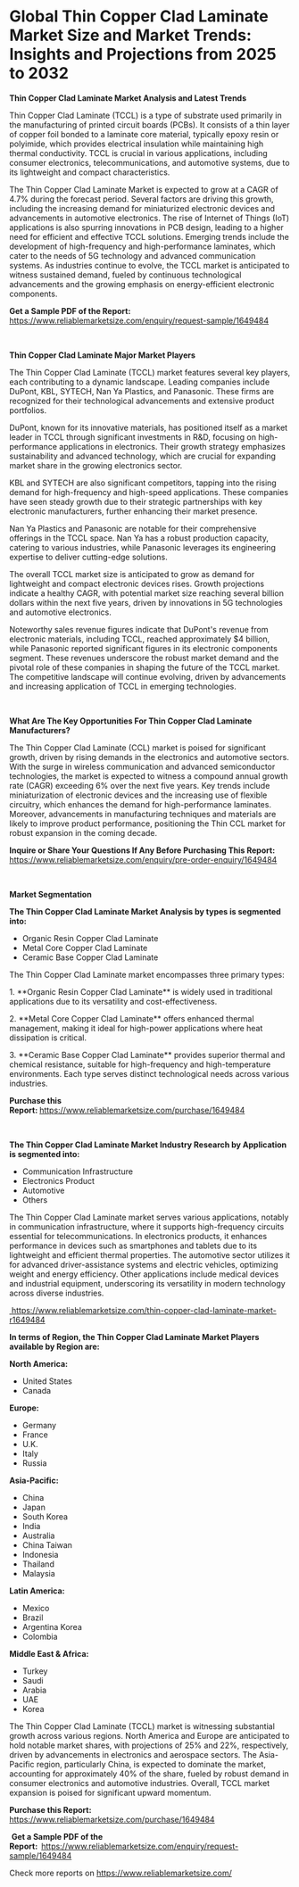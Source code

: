 <p><h1>Global Thin Copper Clad Laminate Market Size and Market Trends: Insights and Projections from 2025 to 2032</h1></p><p><strong>Thin Copper Clad Laminate Market Analysis and Latest Trends</strong></p>
<p><p>Thin Copper Clad Laminate (TCCL) is a type of substrate used primarily in the manufacturing of printed circuit boards (PCBs). It consists of a thin layer of copper foil bonded to a laminate core material, typically epoxy resin or polyimide, which provides electrical insulation while maintaining high thermal conductivity. TCCL is crucial in various applications, including consumer electronics, telecommunications, and automotive systems, due to its lightweight and compact characteristics.</p><p>The Thin Copper Clad Laminate Market is expected to grow at a CAGR of 4.7% during the forecast period. Several factors are driving this growth, including the increasing demand for miniaturized electronic devices and advancements in automotive electronics. The rise of Internet of Things (IoT) applications is also spurring innovations in PCB design, leading to a higher need for efficient and effective TCCL solutions. Emerging trends include the development of high-frequency and high-performance laminates, which cater to the needs of 5G technology and advanced communication systems. As industries continue to evolve, the TCCL market is anticipated to witness sustained demand, fueled by continuous technological advancements and the growing emphasis on energy-efficient electronic components.</p></p>
<p><strong>Get a Sample PDF of the Report:&nbsp;</strong> <a href="https://www.reliablemarketsize.com/enquiry/request-sample/1649484?utm_campaign=3563&utm_medium=2&utm_source=Github&utm_content=ia&utm_term=01042025&utm_id=thin-copper-clad-laminate">https://www.reliablemarketsize.com/enquiry/request-sample/1649484</a></p>
<p>&nbsp;</p>
<p><strong>Thin Copper Clad Laminate Major Market Players</strong></p>
<p><p>The Thin Copper Clad Laminate (TCCL) market features several key players, each contributing to a dynamic landscape. Leading companies include DuPont, KBL, SYTECH, Nan Ya Plastics, and Panasonic. These firms are recognized for their technological advancements and extensive product portfolios. </p><p>DuPont, known for its innovative materials, has positioned itself as a market leader in TCCL through significant investments in R&D, focusing on high-performance applications in electronics. Their growth strategy emphasizes sustainability and advanced technology, which are crucial for expanding market share in the growing electronics sector.</p><p>KBL and SYTECH are also significant competitors, tapping into the rising demand for high-frequency and high-speed applications. These companies have seen steady growth due to their strategic partnerships with key electronic manufacturers, further enhancing their market presence.</p><p>Nan Ya Plastics and Panasonic are notable for their comprehensive offerings in the TCCL space. Nan Ya has a robust production capacity, catering to various industries, while Panasonic leverages its engineering expertise to deliver cutting-edge solutions.</p><p>The overall TCCL market size is anticipated to grow as demand for lightweight and compact electronic devices rises. Growth projections indicate a healthy CAGR, with potential market size reaching several billion dollars within the next five years, driven by innovations in 5G technologies and automotive electronics.</p><p>Noteworthy sales revenue figures indicate that DuPont's revenue from electronic materials, including TCCL, reached approximately $4 billion, while Panasonic reported significant figures in its electronic components segment. These revenues underscore the robust market demand and the pivotal role of these companies in shaping the future of the TCCL market. The competitive landscape will continue evolving, driven by advancements and increasing application of TCCL in emerging technologies.</p></p>
<p>&nbsp;</p>
<p><strong>What Are The Key Opportunities For Thin Copper Clad Laminate Manufacturers?</strong></p>
<p><p>The Thin Copper Clad Laminate (CCL) market is poised for significant growth, driven by rising demands in the electronics and automotive sectors. With the surge in wireless communication and advanced semiconductor technologies, the market is expected to witness a compound annual growth rate (CAGR) exceeding 6% over the next five years. Key trends include miniaturization of electronic devices and the increasing use of flexible circuitry, which enhances the demand for high-performance laminates. Moreover, advancements in manufacturing techniques and materials are likely to improve product performance, positioning the Thin CCL market for robust expansion in the coming decade.</p></p>
<p><strong>Inquire or Share Your Questions If Any Before Purchasing This Report:</strong> <a href="https://www.reliablemarketsize.com/enquiry/pre-order-enquiry/1649484?utm_campaign=3563&utm_medium=2&utm_source=Github&utm_content=ia&utm_term=01042025&utm_id=thin-copper-clad-laminate">https://www.reliablemarketsize.com/enquiry/pre-order-enquiry/1649484</a></p>
<p>&nbsp;</p>
<p><strong>Market Segmentation</strong></p>
<p><strong>The Thin Copper Clad Laminate Market Analysis by types is segmented into:</strong></p>
<p><ul><li>Organic Resin Copper Clad Laminate</li><li>Metal Core Copper Clad Laminate</li><li>Ceramic Base Copper Clad Laminate</li></ul></p>
<p><p>The Thin Copper Clad Laminate market encompasses three primary types: </p><p>1. **Organic Resin Copper Clad Laminate** is widely used in traditional applications due to its versatility and cost-effectiveness. </p><p>2. **Metal Core Copper Clad Laminate** offers enhanced thermal management, making it ideal for high-power applications where heat dissipation is critical. </p><p>3. **Ceramic Base Copper Clad Laminate** provides superior thermal and chemical resistance, suitable for high-frequency and high-temperature environments. Each type serves distinct technological needs across various industries.</p></p>
<p><strong>Purchase this Report:&nbsp;</strong><a href="https://www.reliablemarketsize.com/purchase/1649484?utm_campaign=3563&utm_medium=2&utm_source=Github&utm_content=ia&utm_term=01042025&utm_id=thin-copper-clad-laminate">https://www.reliablemarketsize.com/purchase/1649484</a></p>
<p>&nbsp;</p>
<p><strong>The Thin Copper Clad Laminate Market Industry Research by Application is segmented into:</strong></p>
<p><ul><li>Communication Infrastructure</li><li>Electronics Product</li><li>Automotive</li><li>Others</li></ul></p>
<p><p>The Thin Copper Clad Laminate market serves various applications, notably in communication infrastructure, where it supports high-frequency circuits essential for telecommunications. In electronics products, it enhances performance in devices such as smartphones and tablets due to its lightweight and efficient thermal properties. The automotive sector utilizes it for advanced driver-assistance systems and electric vehicles, optimizing weight and energy efficiency. Other applications include medical devices and industrial equipment, underscoring its versatility in modern technology across diverse industries.</p></p>
<p><a href="https://www.reliablemarketsize.com/thin-copper-clad-laminate-market-r1649484?utm_campaign=3563&utm_medium=2&utm_source=Github&utm_content=ia&utm_term=01042025&utm_id=thin-copper-clad-laminate">&nbsp;https://www.reliablemarketsize.com/thin-copper-clad-laminate-market-r1649484</a></p>
<p><strong>In terms of Region, the Thin Copper Clad Laminate Market Players available by Region are:</strong></p>
<p>
    <p> <strong> North America: </strong>
        <ul>
            <li>United States</li>
            <li>Canada</li>
        </ul>
        </p> 
    <p> <strong> Europe: </strong>
        <ul>
            <li>Germany</li>
            <li>France</li>
            <li>U.K.</li>
            <li>Italy</li>
            <li>Russia</li>
        </ul>
        </p> 
    <p> <strong> Asia-Pacific: </strong>
        <ul>
            <li>China</li>
            <li>Japan</li>
            <li>South Korea</li>
            <li>India</li>
            <li>Australia</li>
            <li>China Taiwan</li>
            <li>Indonesia</li>
            <li>Thailand</li>
            <li>Malaysia</li>
        </ul>
        </p> 
    <p> <strong> Latin America: </strong>
        <ul>
            <li>Mexico</li>
            <li>Brazil</li>
            <li>Argentina Korea</li>
            <li>Colombia</li>
        </ul>
        </p> 
    <p> <strong> Middle East & Africa: </strong>
        <ul>
            <li>Turkey</li>
            <li>Saudi</li>
            <li>Arabia</li>
            <li>UAE</li>
            <li>Korea</li>
        </ul>
    </p>
    </p>
<p><p>The Thin Copper Clad Laminate (TCCL) market is witnessing substantial growth across various regions. North America and Europe are anticipated to hold notable market shares, with projections of 25% and 22%, respectively, driven by advancements in electronics and aerospace sectors. The Asia-Pacific region, particularly China, is expected to dominate the market, accounting for approximately 40% of the share, fueled by robust demand in consumer electronics and automotive industries. Overall, TCCL market expansion is poised for significant upward momentum.</p></p>
<p><strong>Purchase this Report: </strong><a href="https://www.reliablemarketsize.com/purchase/1649484?utm_campaign=3563&utm_medium=2&utm_source=Github&utm_content=ia&utm_term=01042025&utm_id=thin-copper-clad-laminate">https://www.reliablemarketsize.com/purchase/1649484</a></p>
<p>&nbsp;<strong>Get a Sample PDF of the Report:&nbsp;&nbsp;</strong><a href="https://www.reliablemarketsize.com/enquiry/request-sample/1649484?utm_campaign=3563&utm_medium=2&utm_source=Github&utm_content=ia&utm_term=01042025&utm_id=thin-copper-clad-laminate">https://www.reliablemarketsize.com/enquiry/request-sample/1649484</a></p>
<p><strong></strong></p>
<p>Check more reports on <a href="https://www.reliablemarketsize.com/?utm_campaign=3563&utm_medium=2&utm_source=Github&utm_content=ia&utm_term=01042025&utm_id=thin-copper-clad-laminate">https://www.reliablemarketsize.com/</a></p>